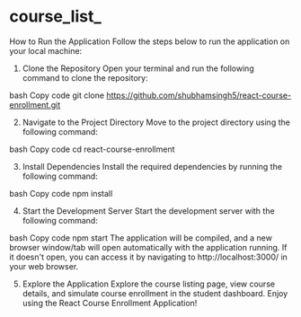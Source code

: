 ﻿# course_list_
How to Run the Application
Follow the steps below to run the application on your local machine:

1. Clone the Repository
Open your terminal and run the following command to clone the repository:

bash
Copy code
git clone https://github.com/shubhamsingh5/react-course-enrollment.git

2. Navigate to the Project Directory
Move to the project directory using the following command:

bash
Copy code
cd react-course-enrollment

3. Install Dependencies
Install the required dependencies by running the following command:

bash
Copy code
npm install

4. Start the Development Server
Start the development server with the following command:

bash
Copy code
npm start
The application will be compiled, and a new browser window/tab will open automatically with the application running. If it doesn't open, you can access it by navigating to http://localhost:3000/ in your web browser.

5. Explore the Application
Explore the course listing page, view course details, and simulate course enrollment in the student dashboard. Enjoy using the React Course Enrollment Application!
